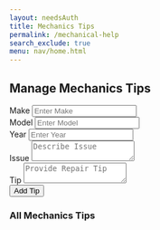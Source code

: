 ```yaml
---
layout: needsAuth
title: Mechanics Tips
permalink: /mechanical-help
search_exclude: true
menu: nav/home.html
---
```


<div class="flex min-h-full flex-col justify-center px-6 py-12 lg:px-8">
  <div class="sm:mx-auto sm:w-full sm:max-w-sm">
    <h2 class="mt-10 text-center text-2xl/9 font-bold tracking-tight text-gray-900">Manage Mechanics Tips</h2>
  </div>

  <div class="mt-10 sm:mx-auto sm:w-full sm:max-w-sm">
    <!-- Add Mechanics Tip Form -->
    <form class="space-y-4 mt-4" id="add-tip-form">
      <div>
        <label for="make" class="block text-sm/6 font-medium text-gray-900">Make</label>
        <input type="text" id="make" placeholder="Enter Make" required class="block w-full rounded-md bg-white px-3 py-1.5 text-gray-900">
      </div>
      <div>
        <label for="model" class="block text-sm/6 font-medium text-gray-900">Model</label>
        <input type="text" id="model" placeholder="Enter Model" required class="block w-full rounded-md bg-white px-3 py-1.5 text-gray-900">
      </div>
      <div>
        <label for="year" class="block text-sm/6 font-medium text-gray-900">Year</label>
        <input type="number" id="year" placeholder="Enter Year" class="block w-full rounded-md bg-white px-3 py-1.5 text-gray-900">
      </div>
      <div>
        <label for="issue" class="block text-sm/6 font-medium text-gray-900">Issue</label>
        <textarea id="issue" placeholder="Describe Issue" required class="block w-full rounded-md bg-white px-3 py-1.5 text-gray-900"></textarea>
      </div>
      <div>
        <label for="tip" class="block text-sm/6 font-medium text-gray-900">Tip</label>
        <textarea id="tip" placeholder="Provide Repair Tip" required class="block w-full rounded-md bg-white px-3 py-1.5 text-gray-900"></textarea>
      </div>
      <div>
        <button type="submit" class="w-full bg-red-600 text-white py-1.5 rounded-md">Add Tip</button>
      </div>
    </form>
  </div>

  <div class="mt-10">
    <h3 class="text-lg font-medium text-gray-900">All Mechanics Tips</h3>
    <ul id="tips-list" class="mt-4 space-y-2">
      <!-- Tips will be dynamically added here -->
    </ul>
  </div>
</div>

<!-- Link to External JavaScript File -->
<script type="module">
import { pythonURI, fetchOptions } from '{{site.baseurl}}/assets/js/api/config.js';

// Function to add a new tip
document.getElementById('add-tip-form').addEventListener('submit', async function (event) {
  event.preventDefault();

  // Collect form values
  const make = document.getElementById('make').value;
  const model = document.getElementById('model').value;
  const year = document.getElementById('year').value;
  const issue = document.getElementById('issue').value;
  const tip = document.getElementById('tip').value;

  // Prepare request data
  const requestData = {
    make: make,
    model: model,
    year: year || null, // Optional field
    issue: issue,
    tip: tip
  };

  try {
    // Make a POST request to the API
    const response = await fetch(`${pythonURI}/api/mechanicsTips`, {
      method: "POST",
      cache: "no-cache",
      mode: "cors",
      credentials: "include",
      headers: {
        'Content-Type': 'application/json',
        'Authorization': `Bearer ${localStorage.getItem('token') || ''}`, // Add token if needed
      },
      body: JSON.stringify(requestData), // Attach the form data
    });

    // Handle the response
    if (response.ok) {
      const result = await response.json();
      alert('Mechanics Tip added successfully!');
      document.getElementById('add-tip-form').reset(); // Reset form on success
      console.log(result); // Log result for debugging
      fetchTips(); // Refresh tips list
    } else {
      const error = await response.json();
      alert(`Error: ${error.message || 'Failed to add tip'}`);
      console.error(error);
    }
  } catch (err) {
    alert('An error occurred while processing your request. Please try again.');
    console.error(err);
  }
});

// Function to fetch and display tips
async function fetchTips() {
  try {
    const response = await fetch(`${pythonURI}/api/mechanicsTips`, {
      method: "GET",
      mode: "cors", // no-cors, *cors, same-origin
      cache: "default", // *default, no-cache, reload, force-cache, only-if-cached
      credentials: "include", // include, same-origin, omit
      headers: {
        "Content-Type": "application/json",
        "X-Origin": "client", // New custom header to identify source
    },
    });

    if (response.ok) {
      const tips = await response.json();
      const tipsList = document.getElementById('tips-list');
      tipsList.innerHTML = ''; // Clear the list before appending

        console.log(tips)

      // Populate the list with tips
      tips.forEach(tip => {
        const li = document.createElement('li');
        li.className = 'p-4 bg-gray-100 rounded-md shadow-sm';
        li.innerHTML = `
          <strong>Make:</strong> ${tip.make}<br>
          <strong>Model:</strong> ${tip.model}<br>
          <strong>Year:</strong> ${tip.year || 'N/A'}<br>
          <strong>Issue:</strong> ${tip.issue}<br>
          <strong>Tip:</strong> ${tip.tip}
        `;
        tipsList.appendChild(li);
      });
    } else {
      const error = await response.json();
      console.error(`Error fetching tips: ${error.message}`);
    }
  } catch (err) {
    console.error('An error occurred while fetching tips:', err);
  }
}

// Fetch tips on page load
document.addEventListener('DOMContentLoaded', fetchTips);

</script>
